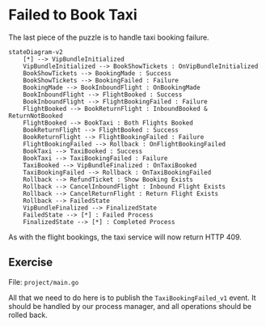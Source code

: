 # Failed to Book Taxi

The last piece of the puzzle is to handle taxi booking failure.

```mermaid
stateDiagram-v2
    [*] --> VipBundleInitialized
    VipBundleInitialized --> BookShowTickets : OnVipBundleInitialized
    BookShowTickets --> BookingMade : Success
    BookShowTickets --> BookingFailed : Failure
    BookingMade --> BookInboundFlight : OnBookingMade
    BookInboundFlight --> FlightBooked : Success
    BookInboundFlight --> FlightBookingFailed : Failure
    FlightBooked --> BookReturnFlight : InboundBooked & ReturnNotBooked
    FlightBooked --> BookTaxi : Both Flights Booked
    BookReturnFlight --> FlightBooked : Success
    BookReturnFlight --> FlightBookingFailed : Failure
    FlightBookingFailed --> Rollback : OnFlightBookingFailed
    BookTaxi --> TaxiBooked : Success
    BookTaxi --> TaxiBookingFailed : Failure
    TaxiBooked --> VipBundleFinalized : OnTaxiBooked
    TaxiBookingFailed --> Rollback : OnTaxiBookingFailed
    Rollback --> RefundTicket : Show Booking Exists
    Rollback --> CancelInboundFlight : Inbound Flight Exists
    Rollback --> CancelReturnFlight : Return Flight Exists
    Rollback --> FailedState
    VipBundleFinalized --> FinalizedState
    FailedState --> [*] : Failed Process
    FinalizedState --> [*] : Completed Process
```

As with the flight bookings, the taxi service will now return HTTP 409.

## Exercise

File: `project/main.go`

All that we need to do here is to publish the `TaxiBookingFailed_v1` event.
It should be handled by our process manager, and all operations should be rolled back.
